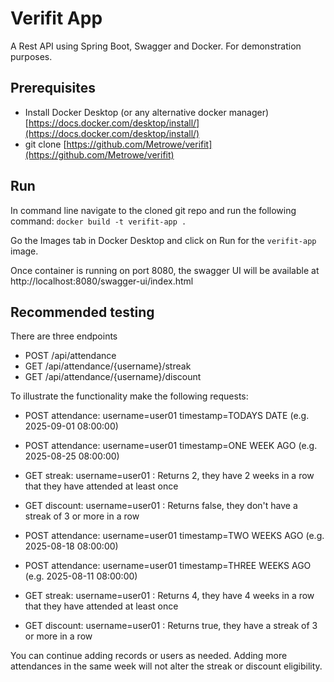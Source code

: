 # Verifit App
A Rest API using Spring Boot, Swagger and Docker. For demonstration purposes.

## Prerequisites
- Install Docker Desktop (or any alternative docker manager) [https://docs.docker.com/desktop/install/](https://docs.docker.com/desktop/install/)
- git clone [https://github.com/Metrowe/verifit](https://github.com/Metrowe/verifit)

## Run
In command line navigate to the cloned git repo and run the following command:
```docker build -t verifit-app .```

Go the Images tab in Docker Desktop and click on Run for the ```verifit-app``` image.

Once container is running on port 8080, the swagger UI will be available at http://localhost:8080/swagger-ui/index.html

## Recommended testing
There are three endpoints
- POST /api/attendance
- GET /api/attendance/{username}/streak
- GET /api/attendance/{username}/discount

To illustrate the functionality make the following requests:
- POST attendance: username=user01 timestamp=TODAYS DATE (e.g. 2025-09-01 08:00:00)
- POST attendance: username=user01 timestamp=ONE WEEK AGO (e.g. 2025-08-25 08:00:00)
- GET streak: username=user01 : Returns 2, they have 2 weeks in a row that they have attended at least once
- GET discount: username=user01 : Returns false, they don't have a streak of 3 or more in a row

- POST attendance: username=user01 timestamp=TWO WEEKS AGO (e.g. 2025-08-18 08:00:00)
- POST attendance: username=user01 timestamp=THREE WEEKS AGO (e.g. 2025-08-11 08:00:00)
- GET streak: username=user01 : Returns 4, they have 4 weeks in a row that they have attended at least once
- GET discount: username=user01 : Returns true, they have a streak of 3 or more in a row

You can continue adding records or users as needed. Adding more attendances in the same week will not alter the streak or discount eligibility.
